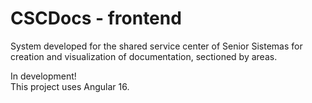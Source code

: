 # CSCDocs - frontend
System developed for the shared service center of Senior Sistemas for creation and visualization of documentation, sectioned by areas.

In development!  
This project uses Angular 16.
